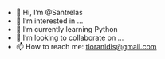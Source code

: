 - 👋 Hi, I’m @Santrelas
- 👀 I’m interested in ...
- 🌱 I’m currently learning Python
- 💞️ I’m looking to collaborate on ...
- 📫 How to reach me: tioranidis@gmail.com

<!---
Santrelas/Santrelas is a ✨ special ✨ repository because its `README.md` (this file) appears on your GitHub profile.
You can click the Preview link to take a look at your changes.
--->
